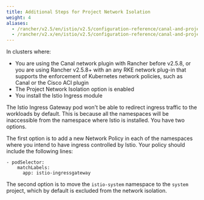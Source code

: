 ```yaml
---
title: Additional Steps for Project Network Isolation
weight: 4
aliases:
  - /rancher/v2.5/en/istio/v2.5/configuration-reference/canal-and-project-network
  - /rancher/v2.x/en/istio/v2.5/configuration-reference/canal-and-project-network/
---
```


In clusters where:

- You are using the Canal network plugin with Rancher before v2.5.8, or you are using Rancher v2.5.8+ with an any RKE network plug-in that supports the enforcement of Kubernetes network policies, such as Canal or the Cisco ACI plugin
- The Project Network Isolation option is enabled
- You install the Istio Ingress module

The Istio Ingress Gateway pod won't be able to redirect ingress traffic to the workloads by default. This is because all the namespaces will be inaccessible from the namespace where Istio is installed. You have two options.

The first option is to add a new Network Policy in each of the namespaces where you intend to have ingress controlled by Istio. Your policy should include the following lines:

```
- podSelector:
    matchLabels:
      app: istio-ingressgateway
```

The second option is to move the `istio-system` namespace to the `system` project, which by default is excluded from the network isolation.